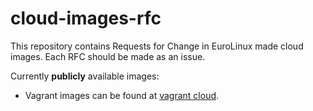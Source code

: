 # cloud-images-rfc
This repository contains Requests for Change in EuroLinux made cloud images.
Each RFC should be made as an issue.

Currently **publicly** available images:

- Vagrant images can be found at [vagrant cloud](https://app.vagrantup.com/eurolinux-vagrant).
